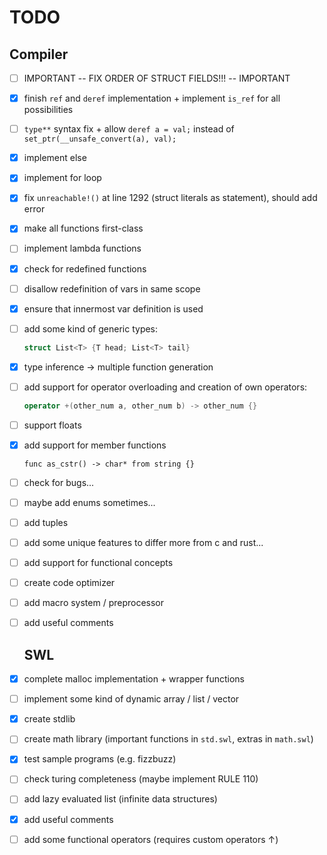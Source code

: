 # TODO

## Compiler

- [ ] IMPORTANT -- FIX ORDER OF STRUCT FIELDS!!! -- IMPORTANT

- [x] finish `ref` and `deref` implementation + implement `is_ref` for all possibilities

- [ ] `type**`  syntax fix + allow `deref a = val;` instead of `set_ptr(__unsafe_convert(a), val);`

- [x] implement else

- [x] implement for loop

- [x] fix `unreachable!()` at line 1292 (struct literals as statement), should add error

- [x] make all functions first-class

- [ ] implement lambda functions

- [x] check for redefined functions

- [ ] disallow redefinition of vars in same scope

- [x] ensure that innermost var definition is used

- [ ] add some kind of generic types:
  
  ```rust
  struct List<T> {T head; List<T> tail}
  ```

- [x] type inference -> multiple function generation 

- [ ] add support for operator overloading and creation of own operators:
  
  ```cpp
  operator +(other_num a, other_num b) -> other_num {}
  ```

- [ ] support floats

- [x] add support for member functions
  
  ```swl
  func as_cstr() -> char* from string {}
  ```

- [ ] check for bugs...

- [ ] maybe add enums sometimes...

- [ ] add tuples

- [ ] add some unique features to differ more from c and rust...

- [ ] add support for functional concepts

- [ ] create code optimizer

- [ ] add macro system / preprocessor

- [ ] add useful comments
  
  ## SWL

- [x] complete malloc implementation + wrapper functions

- [ ] implement some kind of dynamic array / list / vector

- [x] create stdlib

- [ ] create math library (important functions in `std.swl`, extras in `math.swl`)

- [x] test sample programs (e.g. fizzbuzz)

- [ ] check turing completeness (maybe implement RULE 110)

- [ ] add lazy evaluated list (infinite data structures)

- [x] add useful comments

- [ ] add some functional operators (requires custom operators ↑)
